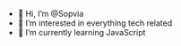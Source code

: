 - 👋 Hi, I’m @Sopvia
- 👀 I’m interested in everything tech related
- 🌱 I’m currently learning JavaScript

<!---
Sopvia/Sopvia is a ✨ special ✨ repository because its `README.md` (this file) appears on your GitHub profile.
You can click the Preview link to take a look at your changes.
--->
